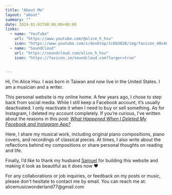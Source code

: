 ```yaml
---
title: "About Me"
layout: "about"
summary: ""
date: 2024-01-01T00:00:00+08:00
links:
  - name: "YouTube"
    url: "https://www.youtube.com/@alice_h_hsu"
    icon: "https://www.youtube.com/s/desktop/1c6b3028/img/favicon_48x48.png"
  - name: "SoundCloud"
    url: "https://soundcloud.com/alice_h_hsu"
    icon: "https://favicon.im/soundcloud.com?larger=true"
  

---
```

Hi, I’m Alice Hsu. I was born in Taiwan and now live in the United States. I am a musician and a writer.

This personal website is my online home. A few years ago, I chose to step back from social media. While I still keep a Facebook account, it’s usually deactivated. I only reactivate it when I need to buy or sell something. As for Instagram, I deleted my account completely. If you’re curious, I’ve written about the reasons in this post: *[What Happened When I Deleted My Facebook and Instagram App?](../posts/2025/09/what-happened-when-i-deleted-my-facebook-and-instagram-app/)*

Here, I share my musical work, including original piano compositions, piano covers, and recordings of classical pieces. At times, I also write about the reflections behind my compositions or share personal thoughts on reading and life.

Finally, I’d like to thank my husband  [Samuel](https://mhyeh.github.io/)  for building this website and making it look as beautiful as it does now ❤️

For any collaborations or job inquiries, or feedback on my posts or music, please don't hesitate to contact me by email. You can reach me at: alicemusicwonderland77\@gmail.com
